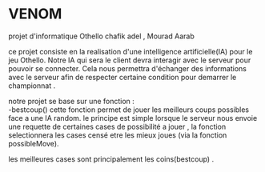 # VENOM

projet d'informatique Othello chafik adel , Mourad Aarab 

ce projet consiste en la realisation d'une intelligence artificielle(IA) pour le jeu Othello.
Notre IA qui sera le client devra interagir avec le serveur pour pouvoir se connecter.
Cela nous permettra d'échanger des informations avec le serveur afin de respecter certaine condition pour demarrer le championnat . 

notre projet se base sur une fonction :  
    -bestcoup()
cette fonction permet de jouer les meilleurs coups possibles face a une IA random. 
le principe est simple lorsque le serveur nous envoie une requette de certaines cases de possibilité a jouer , la fonction selectionnera les cases censé etre les mieux joues (via la fonction possibleMove). 

les meilleures cases sont principalement les coins(bestcoup) . 
